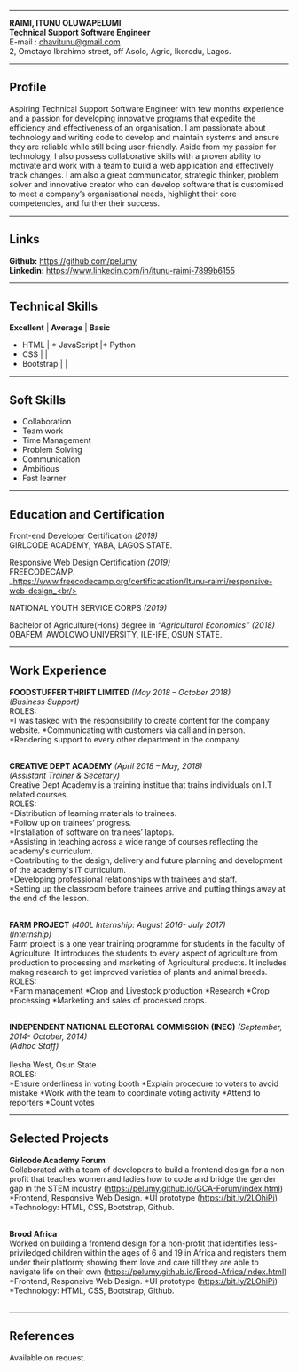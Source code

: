 ----------------
 **RAIMI, ITUNU OLUWAPELUMI** <br/>
 **Technical Support Software Engineer** <br/>
E-mail : chavitunu@gmail.com <br/>
2, Omotayo Ibrahimo street, off Asolo, Agric, Ikorodu, Lagos.<br/>


------
 **Profile**
 -----
Aspiring Technical Support Software Engineer with few months experience and a passion for developing innovative programs that expedite the efficiency and effectiveness of an organisation. I am passionate about technology and writing code to
develop and maintain systems and ensure they are reliable while still being user-friendly. Aside from my passion for technology, I also possess collaborative skills with a proven ability to motivate and work with a team to build a web application and effectively track changes. I am also a great communicator, strategic thinker, problem solver and innovative creator who can develop software that is customised to meet a company’s organisational needs, highlight their core competencies, and further their success.

-----
 **Links**
 -----
 **Github:**  https://github.com/pelumy<br/>
 **Linkedin:**  https://www.linkedin.com/in/itunu-raimi-7899b6155 <br/>

----
**Technical Skills**
----
**Excellent**   |   **Average**  |   **Basic**
* HTML          | * JavaScript    |* Python
* CSS           |                 |
* Bootstrap     |                 |

----
**Soft Skills**
----
* Collaboration
* Team work
* Time Management
* Problem Solving
* Communication
* Ambitious
* Fast learner

----
**Education and Certification**
----
             
 Front-end Developer Certification _(2019)_<br/>
 GIRLCODE ACADEMY, YABA, LAGOS STATE.<br/>

 Responsive Web Design Certification _(2019)_<br/>
 FREECODECAMP.<br/>
 _https://www.freecodecamp.org/certificacation/Itunu-raimi/responsive-web-design_<br/>

 NATIONAL YOUTH SERVICE CORPS _(2019)_<br/>

 Bachelor of Agriculture(Hons) degree in _“Agricultural Economics”_  _(2018)_<br/>
 OBAFEMI AWOLOWO UNIVERSITY, ILE-IFE, OSUN STATE.<br/>

----
**Work Experience**
----
**FOODSTUFFER THRIFT LIMITED**  _(May 2018 – October 2018)_<br/>
  _(Business Support)_<br/>
ROLES:<br/>
*I was tasked with the responsibility to create content for the company website.
*Communicating with customers via call and in person.
*Rendering support to every other department in the company. <br/>
<br/>

**CREATIVE DEPT ACADEMY**      _(April 2018 – May, 2018)_<br/>
_(Assistant Trainer & Secetary)_<br/>
Creative Dept Academy is a training institue that trains individuals on I.T related courses.<br/>
ROLES:<br/>
*Distribution of learning materials to trainees.<br/>
*Follow up on trainees’ progress.<br/>
*Installation of software on trainees’ laptops.<br/>
*Assisting in teaching across a wide range of courses reflecting the academy's curriculum.<br/>
*Contributing to the design, delivery and future planning and development of the academy's IT curriculum.<br/>
*Developing professional relationships with trainees and staff.<br/>
*Setting up the classroom before trainees arrive and putting things away at the end of the lesson.<br/>
<br/>

**FARM PROJECT**                 _(400L Internship:  August 2016- July 2017)_<br/>
 _(Internship)_ <br/>
Farm project is a one year training programme for students in the faculty of Agriculture. It introduces the students to every aspect of agriculture from production to processing and marketing of Agricultural products. It includes makng research to get improved varieties of plants and animal breeds.<br/>
ROLES:<br/>
*Farm management
*Crop and Livestock  production
*Research
*Crop processing
*Marketing and sales of processed crops.<br/>
<br/>

**INDEPENDENT NATIONAL ELECTORAL COMMISSION (INEC)** _(September, 2014- October, 2014)_ <br/>
_(Adhoc Staff)_  <br/>                                                                                                                        
Ilesha West, Osun State.<br/>
ROLES: <br/>
*Ensure orderliness in voting booth
*Explain procedure to voters to avoid mistake
*Work with the team to coordinate voting activity
*Attend to reporters
*Count votes<br/>

----
**Selected Projects**
----
**Girlcode Academy Forum**<br/>
Collaborated with a team of developers to build a frontend design for a non-profit that teaches women and ladies how to code and bridge the gender gap in the STEM industry (https://pelumy.github.io/GCA-Forum/index.html)<br/>
*Frontend, Responsive Web Design.
*UI prototype (https://bit.ly/2LOhiPi)
*Technology: HTML, CSS, Bootstrap, Github.<br/>
<br/>

**Brood Africa**<br/>
Worked on building a frontend design for a non-profit that identifies less-priviledged children within the ages of 6 and 19 in Africa and registers them under their platform; showing them love and care till they are able to navigate life on their own (https://pelumy.github.io/Brood-Africa/index.html)<br/>
*Frontend, Responsive Web Design.
*UI prototype (https://bit.ly/2LOhiPi)
*Technology: HTML, CSS, Bootstrap, Github.<br/>
<br/>

----
**References**
----
Available on request.












